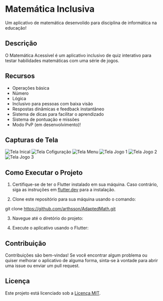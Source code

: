 # Matemática Inclusiva

Um aplicativo de matemática desenvolido para disciplina de informática na educação!

## Descrição

O Matemática Acessível é um aplicativo inclusivo de quiz interativo para testar habilidades matemáticas com uma série de jogos.

## Recursos

- Operações básica
- Número
- Lógica
- Inclusivo para pessoas com baixa visão
- Respostas dinâmicas e feedback instantâneo
- Sistema de dicas para facilitar o aprendizado
- Sistema de pontuação e missões
- Modo PvP (em desenvolvimento)!

## Capturas de Tela

![Tela Inical](screenshots/screenshot1.png)
![Tela Cofiguração](screenshots/screenshot2.png)
![Tela Menu](screenshots/screenshot2.png)
![Tela Jogo 1](screenshots/screenshot2.png)
![Tela Jogo 2](screenshots/screenshot2.png)
![Tela Jogo 3](screenshots/screenshot2.png)

## Como Executar o Projeto

1. Certifique-se de ter o Flutter instalado em sua máquina. Caso contrário, siga as instruções em [flutter.dev](https://flutter.dev/docs/get-started/install) para a instalação.

2. Clone este repositório para sua máquina usando o comando:

  git clone https://github.com/arthsson/AdaptedMath.git

3. Navegue até o diretório do projeto:

4. Execute o aplicativo usando o Flutter:

## Contribuição

Contribuições são bem-vindas! Se você encontrar algum problema ou quiser melhorar o aplicativo de alguma forma, sinta-se à vontade para abrir uma issue ou enviar um pull request.

## Licença

Este projeto está licenciado sob a [Licença MIT](LICENSE).


